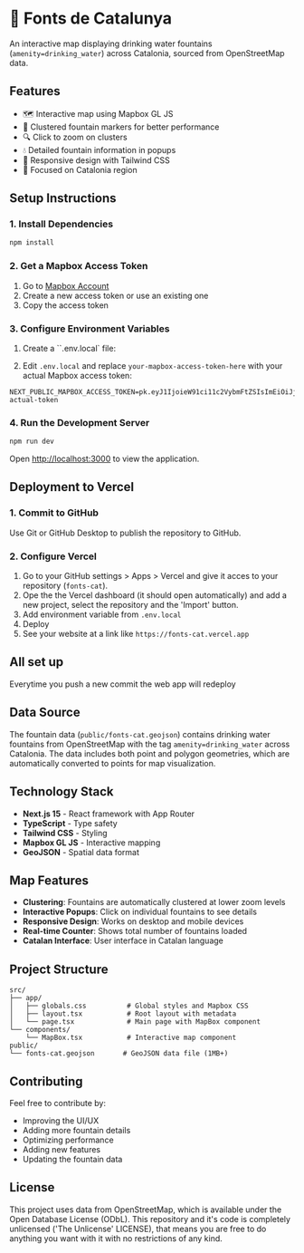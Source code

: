 # 🚰 Fonts de Catalunya

An interactive map displaying drinking water fountains (`amenity=drinking_water`) across Catalonia, sourced from OpenStreetMap data.

## Features

- 🗺️ Interactive map using Mapbox GL JS
- 📍 Clustered fountain markers for better performance
- 🔍 Click to zoom on clusters
- 💧 Detailed fountain information in popups
- 📱 Responsive design with Tailwind CSS
- 🎯 Focused on Catalonia region

## Setup Instructions

### 1. Install Dependencies

```bash
npm install
```

### 2. Get a Mapbox Access Token

1. Go to [Mapbox Account](https://account.mapbox.com/access-tokens/)
2. Create a new access token or use an existing one
3. Copy the access token

### 3. Configure Environment Variables

1. Create a ``.env.local` file:

2. Edit `.env.local` and replace `your-mapbox-access-token-here` with your actual Mapbox access token:
```
NEXT_PUBLIC_MAPBOX_ACCESS_TOKEN=pk.eyJ1IjoieW91ci11c2VybmFtZSIsImEiOiJjbGthYmNkZWYifQ.your-actual-token
```

### 4. Run the Development Server

```bash
npm run dev
```

Open [http://localhost:3000](http://localhost:3000) to view the application.

## Deployment to Vercel

### 1. Commit to GitHub
Use Git or GitHub Desktop to publish the repository to GitHub.

### 2. Configure Vercel 
1. Go to your GitHub settings > Apps > Vercel and give it acces to your repository (`fonts-cat`). 
2. Ope the the Vercel dashboard (it should open automatically) and add a new project, select the repository and the 'Import' button.
3. Add environment variable from `.env.local`
4. Deploy
5. See your website at a link like `https://fonts-cat.vercel.app`
   
## All set up
Everytime you push a new commit the web app will redeploy

## Data Source

The fountain data (`public/fonts-cat.geojson`) contains drinking water fountains from OpenStreetMap with the tag `amenity=drinking_water` across Catalonia. The data includes both point and polygon geometries, which are automatically converted to points for map visualization.

## Technology Stack

- **Next.js 15** - React framework with App Router
- **TypeScript** - Type safety
- **Tailwind CSS** - Styling
- **Mapbox GL JS** - Interactive mapping
- **GeoJSON** - Spatial data format

## Map Features

- **Clustering**: Fountains are automatically clustered at lower zoom levels
- **Interactive Popups**: Click on individual fountains to see details
- **Responsive Design**: Works on desktop and mobile devices
- **Real-time Counter**: Shows total number of fountains loaded
- **Catalan Interface**: User interface in Catalan language

## Project Structure

```
src/
├── app/
│   ├── globals.css          # Global styles and Mapbox CSS
│   ├── layout.tsx           # Root layout with metadata
│   └── page.tsx             # Main page with MapBox component
└── components/
    └── MapBox.tsx           # Interactive map component
public/
└── fonts-cat.geojson       # GeoJSON data file (1MB+)
```

## Contributing

Feel free to contribute by:
- Improving the UI/UX
- Adding more fountain details
- Optimizing performance
- Adding new features
- Updating the fountain data

## License

This project uses data from OpenStreetMap, which is available under the Open Database License (ODbL). This repository and it's code is completely unlicensed ('The Unlicense' LICENSE), that means you are free to do anything you want with it with no restrictions of any kind.
